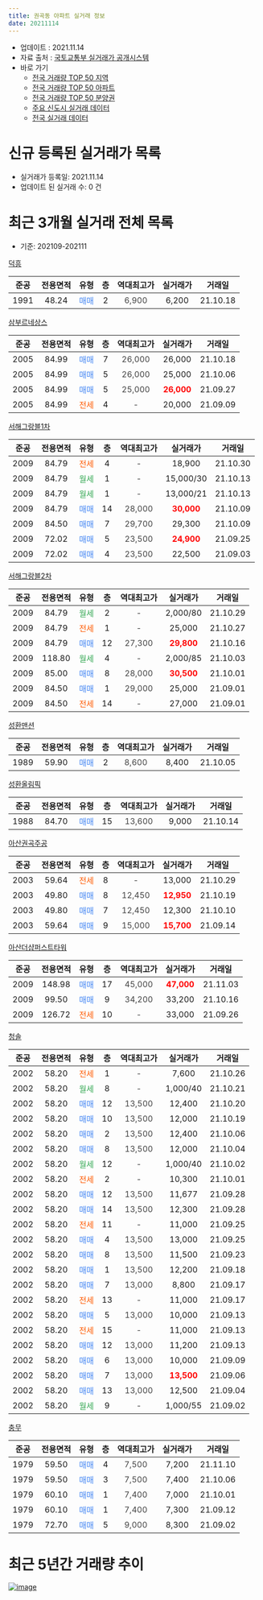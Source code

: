 ```yaml
---
title: 권곡동 아파트 실거래 정보
date: 20211114
---
```


* 업데이트 : 2021.11.14
* 자료 출처 : [국토교통부 실거래가 공개시스템](http://rt.molit.go.kr)
* 바로 가기
    * [전국 거래량 TOP 50 지역](https://apt-info.github.io/apt-trade-info/tr)
    * [전국 거래량 TOP 50 아파트](https://apt-info.github.io/apt-trade-info/ta)
    * [전국 거래량 TOP 50 분양권](https://apt-info.github.io/apt-trade-info/tb)
    * [주요 신도시 실거래 데이터](https://apt-info.github.io/apt-trade-info/newtown)
    * [전국 실거래 데이터](https://apt-info.github.io/apt-trade-info/all)



<script async src="https://pagead2.googlesyndication.com/pagead/js/adsbygoogle.js"></script>
<!-- 기본광고 -->
<ins class="adsbygoogle"
     style="display:block"
     data-ad-client="ca-pub-1142216861245946"
     data-ad-slot="4805727019"
     data-ad-format="auto"
     data-full-width-responsive="true"></ins>
<script>
     (adsbygoogle = window.adsbygoogle || []).push({});
</script>


# 신규 등록된 실거래가 목록

* 실거래가 등록일: 2021.11.14
* 업데이트 된 실거래 수: 0 건




<script async src="https://pagead2.googlesyndication.com/pagead/js/adsbygoogle.js"></script>
<!-- 기본광고 -->
<ins class="adsbygoogle"
     style="display:block"
     data-ad-client="ca-pub-1142216861245946"
     data-ad-slot="4805727019"
     data-ad-format="auto"
     data-full-width-responsive="true"></ins>
<script>
     (adsbygoogle = window.adsbygoogle || []).push({});
</script>


# 최근 3개월 실거래 전체 목록
* 기준: 202109-202111


[덕흥](https://search.naver.com/search.naver?query=%EB%8D%95%ED%9D%A5)

|준공|전용면적|유형|층|역대최고가|실거래가|거래일|
|:---:|:---:|:---:|:---:|:---:|:---:|:---:|
|1991|48.24|<span style="color:#4285F3">매매</span>|2|<span style="color:#444444">6,900</span>|6,200|21.10.18|

[삼부르네상스](https://search.naver.com/search.naver?query=%EC%82%BC%EB%B6%80%EB%A5%B4%EB%84%A4%EC%83%81%EC%8A%A4)

|준공|전용면적|유형|층|역대최고가|실거래가|거래일|
|:---:|:---:|:---:|:---:|:---:|:---:|:---:|
|2005|84.99|<span style="color:#4285F3">매매</span>|7|<span style="color:#444444">26,000</span>|26,000|21.10.18|
|2005|84.99|<span style="color:#4285F3">매매</span>|5|<span style="color:#444444">26,000</span>|25,000|21.10.06|
|2005|84.99|<span style="color:#4285F3">매매</span>|5|<span style="color:#444444">25,000</span>|<b><span style="color:#FF0000">26,000</span></b>|21.09.27|
|2005|84.99|<span style="color:#FF5A00">전세</span>|4|<span style="color:#444444">-</span>|20,000|21.09.09|

[서해그랑블1차](https://search.naver.com/search.naver?query=%EC%84%9C%ED%95%B4%EA%B7%B8%EB%9E%91%EB%B8%941%EC%B0%A8)

|준공|전용면적|유형|층|역대최고가|실거래가|거래일|
|:---:|:---:|:---:|:---:|:---:|:---:|:---:|
|2009|84.79|<span style="color:#FF5A00">전세</span>|4|<span style="color:#444444">-</span>|18,900|21.10.30|
|2009|84.79|<span style="color:#34A853">월세</span>|1|<span style="color:#444444">-</span>|15,000/30|21.10.13|
|2009|84.79|<span style="color:#34A853">월세</span>|1|<span style="color:#444444">-</span>|13,000/21|21.10.13|
|2009|84.79|<span style="color:#4285F3">매매</span>|14|<span style="color:#444444">28,000</span>|<b><span style="color:#FF0000">30,000</span></b>|21.10.09|
|2009|84.50|<span style="color:#4285F3">매매</span>|7|<span style="color:#444444">29,700</span>|29,300|21.10.09|
|2009|72.02|<span style="color:#4285F3">매매</span>|5|<span style="color:#444444">23,500</span>|<b><span style="color:#FF0000">24,900</span></b>|21.09.25|
|2009|72.02|<span style="color:#4285F3">매매</span>|4|<span style="color:#444444">23,500</span>|22,500|21.09.03|

[서해그랑블2차](https://search.naver.com/search.naver?query=%EC%84%9C%ED%95%B4%EA%B7%B8%EB%9E%91%EB%B8%942%EC%B0%A8)

|준공|전용면적|유형|층|역대최고가|실거래가|거래일|
|:---:|:---:|:---:|:---:|:---:|:---:|:---:|
|2009|84.79|<span style="color:#34A853">월세</span>|2|<span style="color:#444444">-</span>|2,000/80|21.10.29|
|2009|84.79|<span style="color:#FF5A00">전세</span>|1|<span style="color:#444444">-</span>|25,000|21.10.27|
|2009|84.79|<span style="color:#4285F3">매매</span>|12|<span style="color:#444444">27,300</span>|<b><span style="color:#FF0000">29,800</span></b>|21.10.16|
|2009|118.80|<span style="color:#34A853">월세</span>|4|<span style="color:#444444">-</span>|2,000/85|21.10.03|
|2009|85.00|<span style="color:#4285F3">매매</span>|8|<span style="color:#444444">28,000</span>|<b><span style="color:#FF0000">30,500</span></b>|21.10.01|
|2009|84.50|<span style="color:#4285F3">매매</span>|1|<span style="color:#444444">29,000</span>|25,000|21.09.01|
|2009|84.50|<span style="color:#FF5A00">전세</span>|14|<span style="color:#444444">-</span>|27,000|21.09.01|

[성환맨션](https://search.naver.com/search.naver?query=%EC%84%B1%ED%99%98%EB%A7%A8%EC%85%98)

|준공|전용면적|유형|층|역대최고가|실거래가|거래일|
|:---:|:---:|:---:|:---:|:---:|:---:|:---:|
|1989|59.90|<span style="color:#4285F3">매매</span>|2|<span style="color:#444444">8,600</span>|8,400|21.10.05|

[성환올림픽](https://search.naver.com/search.naver?query=%EC%84%B1%ED%99%98%EC%98%AC%EB%A6%BC%ED%94%BD)

|준공|전용면적|유형|층|역대최고가|실거래가|거래일|
|:---:|:---:|:---:|:---:|:---:|:---:|:---:|
|1988|84.70|<span style="color:#4285F3">매매</span>|15|<span style="color:#444444">13,600</span>|9,000|21.10.14|

[아산권곡주공](https://search.naver.com/search.naver?query=%EC%95%84%EC%82%B0%EA%B6%8C%EA%B3%A1%EC%A3%BC%EA%B3%B5)

|준공|전용면적|유형|층|역대최고가|실거래가|거래일|
|:---:|:---:|:---:|:---:|:---:|:---:|:---:|
|2003|59.64|<span style="color:#FF5A00">전세</span>|8|<span style="color:#444444">-</span>|13,000|21.10.29|
|2003|49.80|<span style="color:#4285F3">매매</span>|8|<span style="color:#444444">12,450</span>|<b><span style="color:#FF0000">12,950</span></b>|21.10.19|
|2003|49.80|<span style="color:#4285F3">매매</span>|7|<span style="color:#444444">12,450</span>|12,300|21.10.10|
|2003|59.64|<span style="color:#4285F3">매매</span>|9|<span style="color:#444444">15,000</span>|<b><span style="color:#FF0000">15,700</span></b>|21.09.14|

[아산더샵퍼스트타워](https://search.naver.com/search.naver?query=%EC%95%84%EC%82%B0%EB%8D%94%EC%83%B5%ED%8D%BC%EC%8A%A4%ED%8A%B8%ED%83%80%EC%9B%8C)

|준공|전용면적|유형|층|역대최고가|실거래가|거래일|
|:---:|:---:|:---:|:---:|:---:|:---:|:---:|
|2009|148.98|<span style="color:#4285F3">매매</span>|17|<span style="color:#444444">45,000</span>|<b><span style="color:#FF0000">47,000</span></b>|21.11.03|
|2009|99.50|<span style="color:#4285F3">매매</span>|9|<span style="color:#444444">34,200</span>|33,200|21.10.16|
|2009|126.72|<span style="color:#FF5A00">전세</span>|10|<span style="color:#444444">-</span>|33,000|21.09.26|

[청솔](https://search.naver.com/search.naver?query=%EC%B2%AD%EC%86%94)

|준공|전용면적|유형|층|역대최고가|실거래가|거래일|
|:---:|:---:|:---:|:---:|:---:|:---:|:---:|
|2002|58.20|<span style="color:#FF5A00">전세</span>|1|<span style="color:#444444">-</span>|7,600|21.10.26|
|2002|58.20|<span style="color:#34A853">월세</span>|8|<span style="color:#444444">-</span>|1,000/40|21.10.21|
|2002|58.20|<span style="color:#4285F3">매매</span>|12|<span style="color:#444444">13,500</span>|12,400|21.10.20|
|2002|58.20|<span style="color:#4285F3">매매</span>|10|<span style="color:#444444">13,500</span>|12,000|21.10.19|
|2002|58.20|<span style="color:#4285F3">매매</span>|2|<span style="color:#444444">13,500</span>|12,400|21.10.06|
|2002|58.20|<span style="color:#4285F3">매매</span>|8|<span style="color:#444444">13,500</span>|12,000|21.10.04|
|2002|58.20|<span style="color:#34A853">월세</span>|12|<span style="color:#444444">-</span>|1,000/40|21.10.02|
|2002|58.20|<span style="color:#FF5A00">전세</span>|2|<span style="color:#444444">-</span>|10,300|21.10.01|
|2002|58.20|<span style="color:#4285F3">매매</span>|12|<span style="color:#444444">13,500</span>|11,677|21.09.28|
|2002|58.20|<span style="color:#4285F3">매매</span>|14|<span style="color:#444444">13,500</span>|12,300|21.09.28|
|2002|58.20|<span style="color:#FF5A00">전세</span>|11|<span style="color:#444444">-</span>|11,000|21.09.25|
|2002|58.20|<span style="color:#4285F3">매매</span>|4|<span style="color:#444444">13,500</span>|13,000|21.09.25|
|2002|58.20|<span style="color:#4285F3">매매</span>|8|<span style="color:#444444">13,500</span>|11,500|21.09.23|
|2002|58.20|<span style="color:#4285F3">매매</span>|1|<span style="color:#444444">13,500</span>|12,200|21.09.18|
|2002|58.20|<span style="color:#4285F3">매매</span>|7|<span style="color:#444444">13,000</span>|8,800|21.09.17|
|2002|58.20|<span style="color:#FF5A00">전세</span>|13|<span style="color:#444444">-</span>|11,000|21.09.17|
|2002|58.20|<span style="color:#4285F3">매매</span>|5|<span style="color:#444444">13,000</span>|10,000|21.09.13|
|2002|58.20|<span style="color:#FF5A00">전세</span>|15|<span style="color:#444444">-</span>|11,000|21.09.13|
|2002|58.20|<span style="color:#4285F3">매매</span>|12|<span style="color:#444444">13,000</span>|11,200|21.09.13|
|2002|58.20|<span style="color:#4285F3">매매</span>|6|<span style="color:#444444">13,000</span>|10,000|21.09.09|
|2002|58.20|<span style="color:#4285F3">매매</span>|7|<span style="color:#444444">13,000</span>|<b><span style="color:#FF0000">13,500</span></b>|21.09.06|
|2002|58.20|<span style="color:#4285F3">매매</span>|13|<span style="color:#444444">13,000</span>|12,500|21.09.04|
|2002|58.20|<span style="color:#34A853">월세</span>|9|<span style="color:#444444">-</span>|1,000/55|21.09.02|


<script async src="https://pagead2.googlesyndication.com/pagead/js/adsbygoogle.js"></script>
<!-- 기본광고 -->
<ins class="adsbygoogle"
     style="display:block"
     data-ad-client="ca-pub-1142216861245946"
     data-ad-slot="4805727019"
     data-ad-format="auto"
     data-full-width-responsive="true"></ins>
<script>
     (adsbygoogle = window.adsbygoogle || []).push({});
</script>


[충무](https://search.naver.com/search.naver?query=%EC%B6%A9%EB%AC%B4)

|준공|전용면적|유형|층|역대최고가|실거래가|거래일|
|:---:|:---:|:---:|:---:|:---:|:---:|:---:|
|1979|59.50|<span style="color:#4285F3">매매</span>|4|<span style="color:#444444">7,500</span>|7,200|21.11.10|
|1979|59.50|<span style="color:#4285F3">매매</span>|3|<span style="color:#444444">7,500</span>|7,400|21.10.06|
|1979|60.10|<span style="color:#4285F3">매매</span>|1|<span style="color:#444444">7,400</span>|7,000|21.10.01|
|1979|60.10|<span style="color:#4285F3">매매</span>|1|<span style="color:#444444">7,400</span>|7,300|21.09.12|
|1979|72.70|<span style="color:#4285F3">매매</span>|5|<span style="color:#444444">9,000</span>|8,300|21.09.02|



<script async src="https://pagead2.googlesyndication.com/pagead/js/adsbygoogle.js"></script>
<!-- 기본광고 -->
<ins class="adsbygoogle"
     style="display:block"
     data-ad-client="ca-pub-1142216861245946"
     data-ad-slot="4805727019"
     data-ad-format="auto"
     data-full-width-responsive="true"></ins>
<script>
     (adsbygoogle = window.adsbygoogle || []).push({});
</script>


# 최근 5년간 거래량 추이


<div style="width:100%;">
    <canvas id="deal_progress" height="200"></canvas>
</div>

<script>
new Chart(document.getElementById("deal_progress"), {
    type: 'line',
    data: {
        labels: ['16.01','16.02','16.03','16.04','16.05','16.06','16.07','16.08','16.09','16.10','16.11','16.12','17.01','17.02','17.03','17.04','17.05','17.06','17.07','17.08','17.09','17.10','17.11','17.12','18.01','18.02','18.03','18.04','18.05','18.06','18.07','18.08','18.09','18.10','18.11','18.12','19.01','19.02','19.03','19.04','19.05','19.06','19.07','19.08','19.09','19.10','19.11','19.12','20.01','20.02','20.03','20.04','20.05','20.06','20.07','20.08','20.09','20.10','20.11','20.12','21.01','21.02','21.03','21.04','21.05','21.06','21.07','21.08','21.09','21.10','21.11'],
        datasets: [{
            label: '매매/분양권',
            data: [11,21,12,20,19,23,16,15,12,23,12,15,17,14,16,11,12,24,21,18,23,19,15,19,8,18,25,23,23,15,19,17,17,24,21,15,6,12,15,14,15,9,15,13,14,13,13,15,10,12,9,14,25,29,14,18,14,26,28,36,45,23,32,53,31,32,32,49,18,18,2],
            borderColor: "rgba(66, 133, 243, 1)",
            backgroundColor: "rgba(66, 133, 243, 0.05)",
            borderWidth: 1,
            pointRadius: 0,
            fill: false,
            lineTension: 0
        },{
            label: '전/월세',
            data: [14,19,18,6,19,16,18,20,18,24,15,14,11,18,11,15,29,20,18,17,27,21,13,18,10,15,13,14,16,16,14,11,12,13,15,12,20,19,17,17,13,16,8,17,13,13,11,7,13,21,16,8,7,15,16,22,8,15,10,9,11,14,10,10,13,16,13,14,7,11,0],
            borderColor: "rgba(255, 90, 0, 1)",
            backgroundColor: "rgba(255, 90, 0, 0.05)",
            borderWidth: 1,
            pointRadius: 0,
            fill: false,
            lineTension: 0
        },{
            label: '합계',
            data: [25,40,30,26,38,39,34,35,30,47,27,29,28,32,27,26,41,44,39,35,50,40,28,37,18,33,38,37,39,31,33,28,29,37,36,27,26,31,32,31,28,25,23,30,27,26,24,22,23,33,25,22,32,44,30,40,22,41,38,45,56,37,42,63,44,48,45,63,25,29,2],
            borderColor: "rgba(0, 0, 0, 1)",
            backgroundColor: "rgba(0, 0, 0, 0.03)",
            borderWidth: 0.1,
            pointRadius: 0,
            fill: true,
            lineTension: 0
        }
        ]
    },
    options: {
        responsive: true,
        title: {
            display: false
        },
        tooltips: {
            mode: 'index',
            intersect: false
        },
        hover: {
            mode: 'nearest',
            intersect: true
        },
        scales: {
            xAxes: [{
                display: true,
                scaleLabel: {
                    display: true,
                    labelString: '년/월'
                }
            }],
            yAxes: [{
                display: true,
                ticks: {
                    suggestedMin: 0,
                },
                scaleLabel: {
                    display: true,
                    labelString: '실거래 수'
                }
            }]
        }
    }
});

</script>


[![image](https://apt-info.github.io/images/2020-01-03-apt-trade-info/1024x500.png)](https://play.google.com/store/apps/details?id=com.aptinfo.apttradeinfo)


